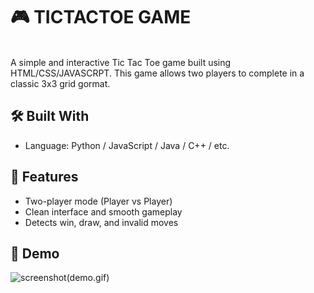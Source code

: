 # 🎮 TICTACTOE GAME
<br>
A simple and interactive Tic Tac Toe game built using HTML/CSS/JAVASCRPT. This game allows two players to complete in a classic 3x3 grid gormat.

## 🛠️ Built With

- Language: Python / JavaScript / Java / C++ / etc.

## 📌 Features
- Two-player mode (Player vs Player)
- Clean interface and smooth gameplay
- Detects win, draw, and invalid moves

## 📸 Demo
![screenshot](https://github.com/user-attachments/assets/5c6fae23-a598-40a6-bb10-3132dc69312e)(demo.gif)

